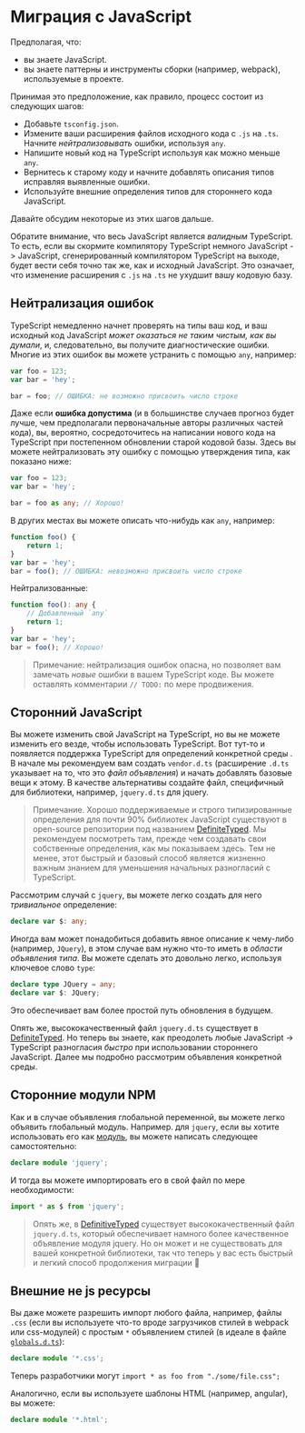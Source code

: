 # Миграция с JavaScript

Предполагая, что:

-   вы знаете JavaScript.
-   вы знаете паттерны и инструменты сборки (например, webpack), используемые в проекте.

Принимая это предположение, как правило, процесс состоит из следующих шагов:

-   Добавьте `tsconfig.json`.
-   Измените ваши расширения файлов исходного кода с `.js` на `.ts`. Начните _нейтрализовывать_ ошибки, используя `any`.
-   Напишите новый код на TypeScript используя как можно меньше `any`.
-   Вернитесь к старому коду и начните добавлять описания типов исправляя выявленные ошибки.
-   Используйте внешние определения типов для стороннего кода JavaScript.

Давайте обсудим некоторые из этих шагов дальше.

Обратите внимание, что весь JavaScript является _валидным_ TypeScript. То есть, если вы скормите компилятору TypeScript немного JavaScript -> JavaScript, сгенерированный компилятором TypeScript на выходе, будет вести себя точно так же, как и исходный JavaScript. Это означает, что изменение расширения с `.js` на `.ts` не ухудшит вашу кодовую базу.

## Нейтрализация ошибок

TypeScript немедленно начнет проверять на типы ваш код, и ваш исходный код JavaScript _может оказаться не таким чистым, как вы думали_, и, следовательно, вы получите диагностические ошибки. Многие из этих ошибок вы можете устранить с помощью `any`, например:

```ts
var foo = 123;
var bar = 'hey';

bar = foo; // ОШИБКА: не возможно присвоить число строке
```

Даже если **ошибка допустима** (и в большинстве случаев прогноз будет лучше, чем предполагали первоначальные авторы различных частей кода), вы, вероятно, сосредоточитесь на написании нового кода на TypeScript при постепенном обновлении старой кодовой базы. Здесь вы можете нейтрализовать эту ошибку с помощью утверждения типа, как показано ниже:

```ts
var foo = 123;
var bar = 'hey';

bar = foo as any; // Хорошо!
```

В других местах вы можете описать что-нибудь как `any`, например:

```ts
function foo() {
    return 1;
}
var bar = 'hey';
bar = foo(); // ОШИБКА: невозможно присвоить число строке
```

Нейтрализованные:

```ts
function foo(): any {
    // Добавленный `any`
    return 1;
}
var bar = 'hey';
bar = foo(); // Хорошо!
```

> Примечание: нейтрализация ошибок опасна, но позволяет вам замечать _новые_ ошибки в вашем TypeScript коде. Вы можете оставлять комментарии `// TODO:` по мере продвижения.

## Сторонний JavaScript

Вы можете изменить свой JavaScript на TypeScript, но вы не можете изменить его везде, чтобы использовать TypeScript. Вот тут-то и появляется поддержка TypeScript для определений конкретной среды . В начале мы рекомендуем вам создать `vendor.d.ts` (расширение `.d.ts` указывает на то, что это _файл объявления_) и начать добавлять базовые вещи к этому. В качестве альтернативы создайте файл, специфичный для библиотеки, например, `jquery.d.ts` для jquery.

> Примечание. Хорошо поддерживаемые и строго типизированные определения для почти 90% библиотек JavaScript существуют в open-source репозитории под названием [DefiniteTyped](https://github.com/borisyankov/DefiniteTyped). Мы рекомендуем посмотреть там, прежде чем создавать свои собственные определения, как мы показываем здесь. Тем не менее, этот быстрый и базовый способ является жизненно важным знанием для уменьшения начальных разногласий с TypeScript.

Рассмотрим случай с `jquery`, вы можете легко создать для него _тривиальное_ определение:

```ts
declare var $: any;
```

Иногда вам может понадобиться добавить явное описание к чему-либо (например, `JQuery`), в этом случае вам нужно что-то иметь в _области объявления типа_. Вы можете сделать это довольно легко, используя ключевое слово `type`:

```ts
declare type JQuery = any;
declare var $: JQuery;
```

Это обеспечивает вам более простой путь обновления в будущем.

Опять же, высококачественный файл `jquery.d.ts` существует в [DefiniteTyped](https://github.com/borisyankov/DefiniteTyped). Но теперь вы знаете, как преодолеть любые JavaScript -> TypeScript разногласия _быстро_ при использовании стороннего JavaScript. Далее мы подробно рассмотрим объявления конкретной среды.

## Сторонние модули NPM

Как и в случае объявления глобальной переменной, вы можете легко объявить глобальный модуль. Например. для `jquery`, если вы хотите использовать его как [модуль](https://www.npmjs.com/package/jquery), вы можете написать следующее самостоятельно:

```ts
declare module 'jquery';
```

И тогда вы можете импортировать его в свой файл по мере необходимости:

```ts
import * as $ from 'jquery';
```

> Опять же, в [DefinitiveTyped](https://github.com/borisyankov/DefiniteTyped) существует высококачественный файл `jquery.d.ts`, который обеспечивает намного более качественное объявление модуля jquery. Но он может и не существовать для вашей конкретной библиотеки, так что теперь у вас есть быстрый и легкий способ продолжения миграции 🌹

## Внешние не js ресурсы

Вы даже можете разрешить импорт любого файла, например, файлы `.css` (если вы используете что-то вроде загрузчиков стилей в webpack или css-модулей) с простым `*` объявлением стилей (в идеале в файле [`globals.d.ts`](../project/globals.md)):

```ts
declare module '*.css';
```

Теперь разработчики могут `import * as foo from "./some/file.css";`

Аналогично, если вы используете шаблоны HTML (например, angular), вы можете:

```ts
declare module '*.html';
```
